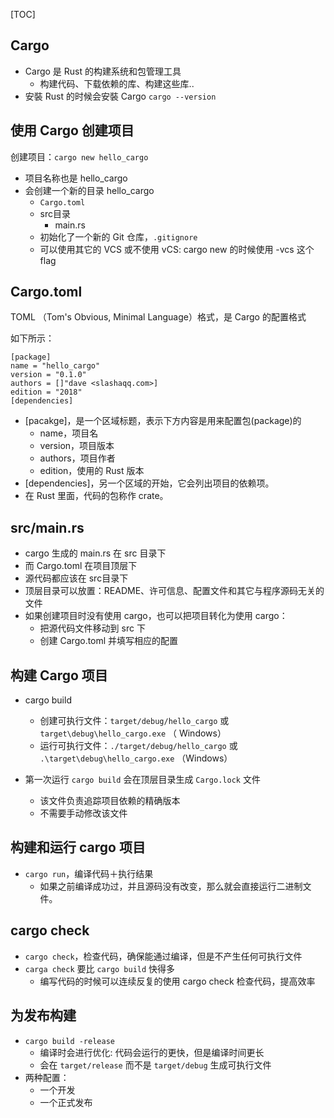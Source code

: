 [TOC]

## Cargo
+ Cargo 是 Rust 的构建系统和包管理工具
    - 构建代码、下载依赖的库、构建这些库..
+ 安裝 Rust 的时候会安裝 Cargo
`cargo --version`

## 使用 Cargo 创建项目
创建项目：`cargo new hello_cargo`
- 项目名称也是 hello_cargo
- 会创建一个新的目录 hello_cargo
    - `Cargo.toml`
    - src目录
      - main.rs
    - 初始化了一个新的 Git 仓库，`.gitignore`
    - 可以使用其它的 VCS 或不使用 vCS: cargo new 的时候使用 -vcs 这个 flag




## Cargo.toml
TOML （Tom's Obvious, Minimal Language）格式，是 Cargo 的配置格式

如下所示：
```
[package]
name = "hello_cargo"
version = "0.1.0"
authors = []"dave <slashaqq.com>]
edition = "2018"
[dependencies]
```

- [pacakge]，是一个区域标题，表示下方内容是用来配置包(package)的
  - name，项目名
  - version，项目版本
  - authors，项目作者
  - edition，使用的 Rust 版本
- [dependencies]，另一个区域的开始，它会列出项目的依赖项。
- 在 Rust 里面，代码的包称作 crate。


## src/main.rs
- cargo 生成的 main.rs 在 src 目录下
- 而 Cargo.toml 在项目顶层下
- 源代码都应该在 src目录下
- 顶层目录可以放置：README、许可信息、配置文件和其它与程序源码无关的文件
- 如果创建项目时没有使用 cargo，也可以把项目转化为使用 cargo：
  - 把源代码文件移动到 src 下
  - 创建 Cargo.toml 并填写相应的配置


## 构建 Cargo 项目

+ cargo build
  + 创建可执行文件：`target/debug/hello_cargo` 或 `target\debug\hello_cargo.exe` （ Windows）
  + 运行可执行文件：`./target/debug/hello_cargo` 或 `.\target\debug\hello_cargo.exe` （Windows）

+ 第一次运行 `cargo build` 会在顶层目录生成 `Cargo.lock` 文件
    + 该文件负责追踪项目依赖的精确版本
    + 不需要手动修改该文件


## 构建和运行 cargo 项目

+ `cargo run`，编译代码＋执行结果
  + 如果之前编译成功过，并且源码没有改变，那么就会直接运行二进制文件。

## cargo check

+ `cargo check`，检查代码，确保能通过编译，但是不产生任何可执行文件
+ `carga check` 要比 `cargo build` 快得多
  + 编写代码的时候可以连续反复的使用 cargo check 检查代码，提高效率



## 为发布构建
+ `cargo build -release`
  + 编译时会进行优化: 代码会运行的更快，但是编译时间更长
  + 会在 `target/release` 而不是 `target/debug` 生成可执行文件
+ 两种配置：
  + 一个开发
  + 一个正式发布






